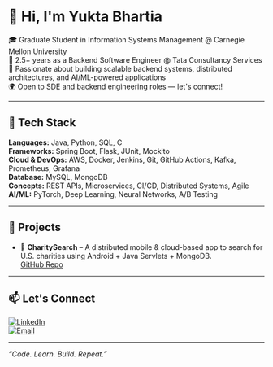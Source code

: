 # 👋 Hi, I'm Yukta Bhartia

🎓 Graduate Student in Information Systems Management @ Carnegie Mellon University  
💼 2.5+ years as a Backend Software Engineer @ Tata Consultancy Services  
🚀 Passionate about building scalable backend systems, distributed architectures, and AI/ML-powered applications  
🌍 Open to SDE and backend engineering roles — let's connect!

---

## 🔧 Tech Stack

**Languages:** Java, Python, SQL, C  
**Frameworks:** Spring Boot, Flask, JUnit, Mockito  
**Cloud & DevOps:** AWS, Docker, Jenkins, Git, GitHub Actions, Kafka, Prometheus, Grafana  
**Database:** MySQL, MongoDB  
**Concepts:** REST APIs, Microservices, CI/CD, Distributed Systems, Agile  
**AI/ML:** PyTorch, Deep Learning, Neural Networks, A/B Testing  

---


## 📱 Projects

- 🔎 **CharitySearch** – A distributed mobile & cloud-based app to search for U.S. charities using Android + Java Servlets + MongoDB.  
  [GitHub Repo](https://github.com/CMU-Heinz-95702/distributed-systems-project-04-yukta9-11)

---

## 📫 Let's Connect

[![LinkedIn](https://img.shields.io/badge/-LinkedIn-blue?style=flat-square&logo=linkedin)](https://www.linkedin.com/in/bhartiayukta/)  
[![Email](https://img.shields.io/badge/-Email-red?style=flat-square&logo=gmail&logoColor=white)](mailto:yuktabhartia2024@gmail.com)  


---

_“Code. Learn. Build. Repeat.”_

